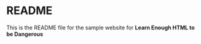 <h1>README</h1>

<p>This is the README file for the sample website for <strong>Learn Enough HTML to be Dangerous</strong></p>
